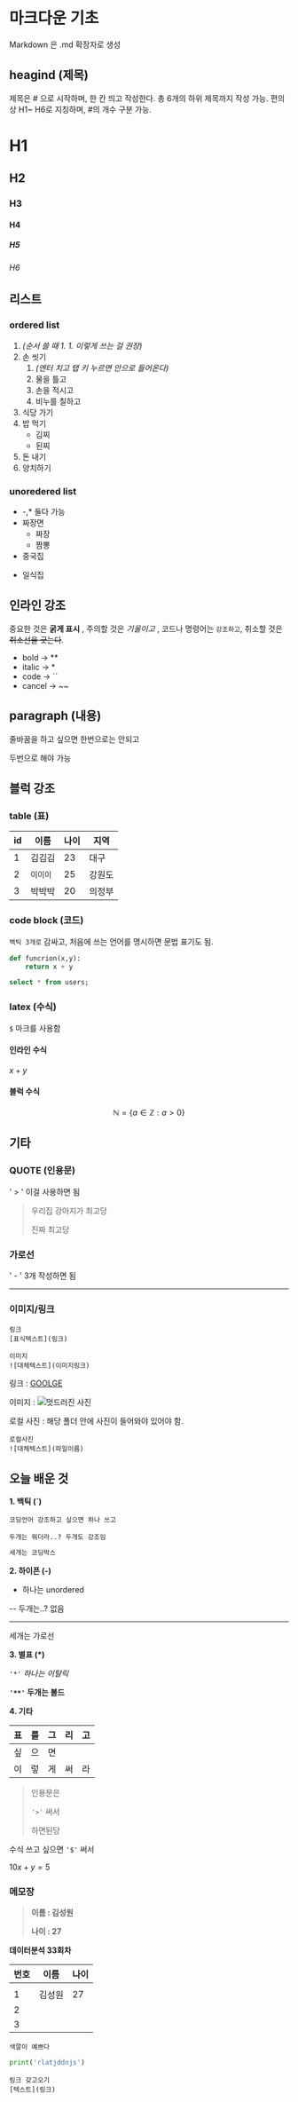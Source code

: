 # 마크다운 기초

Markdown 은 .md 확장자로 생성

## heagind (제목)
제목은 # 으로 시작하며, 한 칸 띄고 작성한다.
총 6개의 하위 제목까지 작성 가능.
편의상 H1~ H6로 지칭하며, #의 개수 구분 가능.
# H1
## H2
### H3
#### H4
##### H5
###### H6


## 리스트
### ordered list
1. *(순서 쓸 때 1. 1. 이렇게 쓰는 걸 권장)*
1. 손 씻기
    1. *(엔터 치고 탭 키 누르면 안으로 들어온다)*
    1. 물을 틀고 
    1. 손을 적시고
    1. 비누를 칠하고
2. 식당 가기
3. 밥 먹기
    - 김찌
    - 된찌
1. 돈 내기
1. 양치하기


### unoredered list
- -,* 둘다 가능 
- 짜장면
    * 짜장
    * 짬뽕
- 중국집
* 일식집

## 인라인 강조
중요한 것은 **굵게 표시** , 주의할 것은 *기울이고* , 코드나 명령어는 `강조하고`, 취소할 것은 ~~취소선을 긋는다~~.
- bold -> **
- italic -> *
- code -> ``
- cancel -> ~~

## paragraph (내용)
줄바꿈을 하고 싶으면
한번으로는 안되고

두번으로 해야 가능


## 블럭 강조

### table (표)
|id|이름|나이|지역|
|---|---|---|---|
|1|김김김|23|대구|
|2|`이이이`|25|강원도|
|3|박박박|20|의정부|


### code block (코드)
`백틱 3개로` 감싸고, 처음에 쓰는 언어를 명시하면 
문법 표기도 됨. 

```python 
def funcrion(x,y):
    return x + y
```

```sql
select * from users;
```


### latex (수식)
`$` 마크를 사용함

#### 인라인 수식
$x+y$

#### 블럭 수식
$$
\mathbb{N} = \{ a \in \mathbb{Z} : a > 0 \}
$$


## 기타
### QUOTE (인용문)
' > ' 이걸 사용하면 됨

> 우리집 강아지가 최고당
>
> 진짜 최고당

### 가로선
' - ' 3개 작성하면 됨

---

### 이미지/링크
```
링크
[표식텍스트](링크)

이미지
![대체텍스트](이미지링크)
```

링크 : [GOOLGE](http://google.com)

이미지 : ![멋드러진 사진](https://cdn.travie.com/news/photo/first/201710/img_19975_1.jpg)


로컬 사진 : 해당 폴더 안에 사진이 들어와야 있어야 함. 

```
로컬사진
![대체텍스트](파일이름)
```





## 오늘 배운 것
**1. 백틱 (`)**
   
`코딩언어 강조하고 싶으면 하나 쓰고`

``
두개는 뭐더라..? 두개도 강조임
``

```python
세개는 코딩박스
```

**2. 하이픈 (-)**
   
- 하나는 unordered
  
-- 두개는..? 없음

---
세개는 가로선

**3. 별표 (*)**

*`'*'` 하나는 이탈릭*

**`'**'` 두개는 볼드**

**4. 기타**

|표|를|그|리|고|
|--|--|--|--|--|
|싶|으|면|
|이|렇|게|써|라|

>
>인용문은
>
> `'>'` 써서
> 
> 하면된당


수식 쓰고 싶으면 `'$'` 써서 

$10x+y = 5$

### 메모장

>
>**이름 : 김성원**
>
>**나이 : 27**
>

**데이터분석 33회차**

|번호|이름|나이|
|---|---|---|
||||
|1|김성원|27|
|2|||
|3|||

`색깔이 예쁘다`


```python
print('rlatjddnjs')
```

```
링크 갖고오기
[텍스트](링크)
```